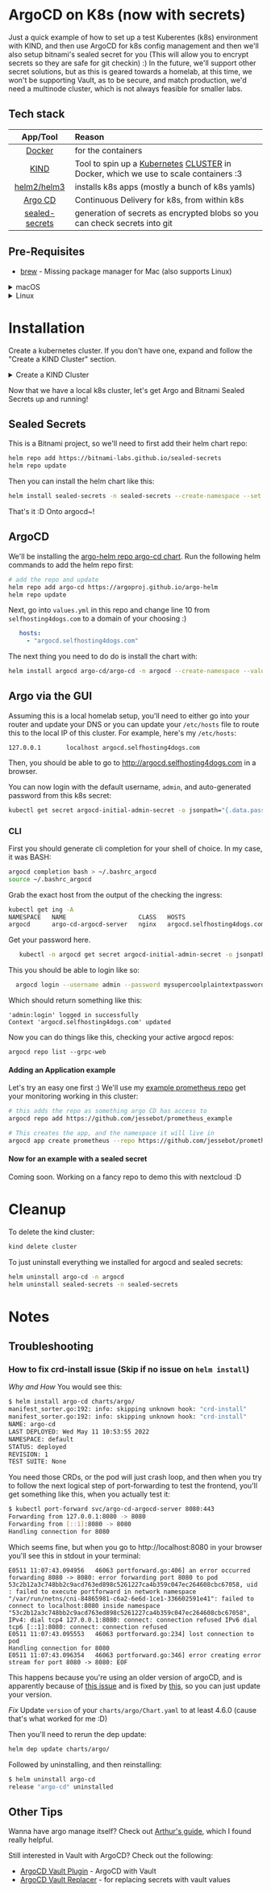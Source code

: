 # ArgoCD on K8s (now with secrets)
Just a quick example of how to set up a test Kuberentes (k8s) environment with KIND, and then use ArgoCD for k8s config management and then we'll also setup bitnami's sealed secret for you (This will allow you to encrypt secrets so they are safe for git checkin) :) In the future, we'll support other secret solutions, but as this is geared towards a homelab, at this time, we won't be supporting Vault, as to be secure, and match production, we'd need a multinode cluster, which is not always feasible for smaller labs. 

## Tech stack
| App/Tool | Reason |
|:--------:|:-------|
| [Docker](https://www.docker.com/get-started/)         | for the containers |
| [KIND](https://kind.sigs.k8s.io/)                     |  Tool to spin up a [Kubernetes](https://kubernetes.io/docs/concepts/overview/what-is-kubernetes/) [CLUSTER](media/peridot.png) in Docker, which we use to scale containers :3 |
| [helm2/helm3](https://helm.sh/docs/intro/quickstart/) | installs k8s apps (mostly a bunch of k8s yamls) |
| [Argo CD](https://argo-cd.readthedocs.io/en/stable/)   | Continuous Delivery for k8s, from within k8s |
| [sealed-secrets](https://github.com/bitnami-labs/sealed-secrets) | generation of secrets as encrypted blobs so you can check secrets into git |


## Pre-Requisites
- [brew](https://brew.sh/) - Missing package manager for Mac (also supports Linux)

<details>
  <summary>macOS</summary>

  Make sure you have the [`Brewfile`](./deps/Brewfile) from this repo and then run:

  ```bash
    # MacOS only
    brew bundle install deps/Brewfile
  ```

</details>

<details>
  <summary>Linux</summary>

  ### LinuxBrew

  Make sure you have the [`Brewfile_linux`](./deps/Brewfile_linux) from this repo and then run:

  ```bash
  # Linux only
  brew bundle install deps/Brewfile_linux
  ```
  
  ### apt (On Debian distros)

  ```bash
  # Debian based distros only
  .deps/apt_dep_installation.sh
  ```

</details>

# Installation
Create a kubernetes cluster. If you don't have one, expand and follow the "Create a KIND Cluster" section.
<details>
  <summary>Create a KIND Cluster</summary>

  This is from the my other homelab repo, [smol_k8s_homelab](https://github.com/jessebot/smol_k8s_homelab/),
  and will install KIND with the proper ingress controller resources as well as metallb so you can locally route your install :) 

  ```bash
    # You can look at exactly what this does in https://raw.githubusercontent.com/jessebot/smol_k8s_homelab/main/kind/README.md
    /bin/bash -c "$(curl -fsSL https://raw.githubusercontent.com/jessebot/smol_k8s_homelab/main/kind/bash_full_quickstart.sh)"

    # tip: use :quit to exit k9s, you can also use :q similar to vim
  ```

</details>

Now that we have a local k8s cluster, let's get Argo and Bitnami Sealed Secrets up and running!

## Sealed Secrets
This is a Bitnami project, so we'll need to first add their helm chart repo:
```bash
helm repo add https://bitnami-labs.github.io/sealed-secrets
helm repo update
```

Then you can install the helm chart like this:
```bash
helm install sealed-secrets -n sealed-secrets --create-namespace --set namespace="sealed-secrets" sealed-secrets/sealed-secrets
```

That's it :D Onto argocd~!

## ArgoCD
We'll be installing the [argo-helm repo argo-cd chart](https://github.com/argoproj/argo-helm/blob/master/charts/argo-cd/).
Run the following helm commands to add the helm repo first:

```bash
# add the repo and update
helm repo add argo-cd https://argoproj.github.io/argo-helm
helm repo update
```

Next, go into `values.yml` in this repo and change line 10 from `selfhosting4dogs.com` to a domain of your choosing :)
```yaml
   hosts:
     - "argocd.selfhosting4dogs.com"
```

The next thing you need to do do is install the chart with:
```bash
helm install argocd argo-cd/argo-cd -n argocd --create-namespace --values values.yml
```

## Argo via the GUI
Assuming this is a local homelab setup, you'll need to either go into your router and update your DNS or you can update your `/etc/hosts` file to route this to the local IP of this cluster. For example, here's my `/etc/hosts`:

```
127.0.0.1       localhost argocd.selfhosting4dogs.com
```

Then, you should be able to go to http://argocd.selfhosting4dogs.com in a browser.

You can now login with the default username, `admin`, and auto-generated password from this k8s secret:
```bash
kubectl get secret argocd-initial-admin-secret -o jsonpath="{.data.password}" -n argo-cd | base64 -d
```

### CLI
First you should generate cli completion for your shell of choice. In my case, it was BASH:
```bash
argocd completion bash > ~/.bashrc_argocd
source ~/.bashrc_argocd
```

Grab the exact host from the output of the checking the ingress:
```bash
kubectl get ing -A
NAMESPACE   NAME                    CLASS   HOSTS                           ADDRESS      PORTS    AGE
argocd      argo-cd-argocd-server   nginx   argocd.selfhosting4dogs.com   192.168.72.22   80      31s
```

Get your password here.
```bash
   kubectl -n argocd get secret argocd-initial-admin-secret -o jsonpath="{.data.password}" | base64 -d
```

This you should be able to login like so:
```bash
  argocd login --username admin --password mysupercoolplaintextpassword argocd.selfhosting4dogs.com --grpc-web
```

Which should return something like this:
```
'admin:login' logged in successfully
Context 'argocd.selfhosting4dogs.com' updated
```

Now you can do things like this, checking your active argocd repos:
```
argocd repo list --grpc-web
```

#### Adding an Application example
Let's try an easy one first :) We'll use my [example prometheus repo](https://github.com/jessebot/prometheus_example) get your monitoring working in this cluster:

```bash
# this adds the repo as something argo CD has access to
argocd repo add https://github.com/jessebot/prometheus_example

# This creates the app, and the namespace it will live in
argocd app create prometheus --repo https://github.com/jessebot/prometheus_example.git --dest-namespace monitoring --dest-server https://kubernetes.default.svc --path . --sync-policy auto --sync-option CreateNamespace=true
```

#### Now for an example with a sealed secret
Coming soon. Working on a fancy repo to demo this with nextcloud :D

# Cleanup
To delete the kind cluster:
```bash
kind delete cluster
```

To just uninstall everything we installed for argocd and sealed secrets:
```bash
helm uninstall argo-cd -n argocd
helm uninstall sealed-secrets -n sealed-secrets
```

# Notes

## Troubleshooting
### How to fix crd-install issue (Skip if no issue on `helm install`)
*Why and How*
You would see this:
```bash
$ helm install argo-cd charts/argo/
manifest_sorter.go:192: info: skipping unknown hook: "crd-install"
manifest_sorter.go:192: info: skipping unknown hook: "crd-install"
NAME: argo-cd
LAST DEPLOYED: Wed May 11 10:53:55 2022
NAMESPACE: default
STATUS: deployed
REVISION: 1
TEST SUITE: None
```

You need those CRDs, or the pod will just crash loop, and then when you try to follow the next logical step of port-forwarding to test the frontend, you'll get something like this, when you actually test it:
```bash
$ kubectl port-forward svc/argo-cd-argocd-server 8080:443
Forwarding from 127.0.0.1:8080 -> 8080
Forwarding from [::1]:8080 -> 8080
Handling connection for 8080
```

Which seems fine, but when you go to http://localhost:8080 in your browser you'll see this in stdout in your terminal:
```
E0511 11:07:43.094956   46063 portforward.go:406] an error occurred forwarding 8080 -> 8080: error forwarding port 8080 to pod 53c2b12a3c748bb2c9acd763ed898c5261227ca4b359c047ec264608cbc67058, uid : failed to execute portforward in network namespace "/var/run/netns/cni-84865981-c6a2-6e6d-1ce1-336602591e41": failed to connect to localhost:8080 inside namespace "53c2b12a3c748bb2c9acd763ed898c5261227ca4b359c047ec264608cbc67058", IPv4: dial tcp4 127.0.0.1:8080: connect: connection refused IPv6 dial tcp6 [::1]:8080: connect: connection refused
E0511 11:07:43.095553   46063 portforward.go:234] lost connection to pod
Handling connection for 8080
E0511 11:07:43.096354   46063 portforward.go:346] error creating error stream for port 8080 -> 8080: EOF
```

This happens because you're using an older version of argoCD, and is apparently because of [this issue](https://github.com/bitnami/charts/issues/7972) and is fixed by [this](https://github.com/helm/helm/issues/6930), so you can just update your version.

*Fix*
Update `version` of your `charts/argo/Chart.yaml` to at least 4.6.0 (cause that's what worked for me :D)

Then you'll need to rerun the dep update:
```bash
helm dep update charts/argo/
```

Followed by uninstalling, and then reinstalling:
```bash
$ helm uninstall argo-cd
release "argo-cd" uninstalled
```

## Other Tips

Wanna have argo manage itself? Check out [Arthur's guide](https://www.arthurkoziel.com/setting-up-argocd-with-helm/), which I found really helpful.

Still interested in Vault with ArgoCD? Check out the following:
- [ArgoCD Vault Plugin](https://argocd-vault-plugin.readthedocs.io/en/stable/installation/) - ArgoCD with Vault
- [ArgoCD Vault Replacer](https://github.com/crumbhole/argocd-vault-replacer) - for replacing secrets with vault values

